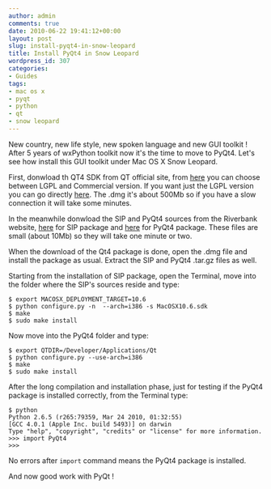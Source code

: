 ```yaml
---
author: admin
comments: true
date: 2010-06-22 19:41:12+00:00
layout: post
slug: install-pyqt4-in-snow-leopard
title: Install PyQt4 in Snow Leopard
wordpress_id: 307
categories:
- Guides
tags:
- mac os x
- pyqt
- python
- qt
- snow leopard
---
```


New country, new life style, new spoken language and new GUI toolkit ! After 5 years of wxPython toolkit now it's the time to move to PyQt4. Let's see how install this GUI toolkit under Mac OS X Snow Leopard.

<!-- more -->

First, donwload th QT4 SDK from QT official site, from [here](http://qt.nokia.com/products/) you can choose between LGPL and Commercial version. If you want just the LGPL version you can go directly [here](http://qt.nokia.com/downloads/downloads#lgpl). The .dmg it's about 500Mb so if you have a slow connection it will take some minutes.

In the meanwhile donwload the SIP and PyQt4 sources from the Riverbank website, [here](http://www.riverbankcomputing.co.uk/software/sip/download) for SIP package and [here](http://www.riverbankcomputing.co.uk/software/pyqt/download) for PyQt4 package. These files are small (about 10Mb) so they will take one minute or two.

When the download of the Qt4 package is done, open the .dmg file and install the package as usual. Extract the SIP and PyQt4 .tar.gz files as well.

Starting from the installation of SIP package, open the Terminal, move into the folder where the SIP's sources reside and type:


    
    
    $ export MACOSX_DEPLOYMENT_TARGET=10.6
    $ python configure.py -n  --arch=i386 -s MacOSX10.6.sdk
    $ make
    $ sudo make install
    


Now move into the PyQt4 folder and type:


    
    
    $ export QTDIR=/Developer/Applications/Qt
    $ python configure.py --use-arch=i386
    $ make
    $ sudo make install
    


After the long compilation and installation phase, just for testing if the PyQt4 package is installed correctly, from the Terminal type:


    
    
    $ python
    Python 2.6.5 (r265:79359, Mar 24 2010, 01:32:55)
    [GCC 4.0.1 (Apple Inc. build 5493)] on darwin
    Type "help", "copyright", "credits" or "license" for more information.
    >>> import PyQt4
    >>>
    


No errors after `import` command means the PyQt4 package is installed.

And now good work with PyQt !
